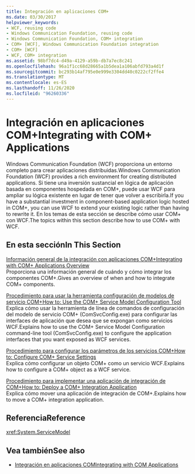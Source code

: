 ```yaml
---
title: Integración en aplicaciones COM+
ms.date: 03/30/2017
helpviewer_keywords:
- WCF, reusing code
- Windows Communication Foundation, reusing code
- Windows Communication Foundation, COM+ integration
- COM+ [WCF], Windows Communication Foundation integration
- COM+ [WCF]
- WCF, COM+ integration
ms.assetid: 98bf7dc4-d49a-4129-a59b-db7a7ec8c241
ms.openlocfilehash: 96a1f1cc68d28665a1b5dea1a106abfd793a4d1f
ms.sourcegitcommit: bc293b14af795e0e999e3304dd40c0222cf2ffe4
ms.translationtype: MT
ms.contentlocale: es-ES
ms.lasthandoff: 11/26/2020
ms.locfileid: "96260336"
---
```

# <a name="integrating-with-com-applications"></a><span data-ttu-id="a4736-102">Integración en aplicaciones COM+</span><span class="sxs-lookup"><span data-stu-id="a4736-102">Integrating with COM+ Applications</span></span>

<span data-ttu-id="a4736-103">Windows Communication Foundation (WCF) proporciona un entorno completo para crear aplicaciones distribuidas.</span><span class="sxs-lookup"><span data-stu-id="a4736-103">Windows Communication Foundation (WCF) provides a rich environment for creating distributed applications.</span></span> <span data-ttu-id="a4736-104">Si tiene una inversión sustancial en lógica de aplicación basada en componentes hospedada en COM+, puede usar WCF para ampliar su lógica existente en lugar de tener que volver a escribirla.</span><span class="sxs-lookup"><span data-stu-id="a4736-104">If you have a substantial investment in component-based application logic hosted in COM+, you can use WCF to extend your existing logic rather than having to rewrite it.</span></span> <span data-ttu-id="a4736-105">En los temas de esta sección se describe cómo usar COM+ con WCF.</span><span class="sxs-lookup"><span data-stu-id="a4736-105">The topics within this section describe how to use COM+ with WCF.</span></span>  
  
## <a name="in-this-section"></a><span data-ttu-id="a4736-106">En esta sección</span><span class="sxs-lookup"><span data-stu-id="a4736-106">In This Section</span></span>  

 [<span data-ttu-id="a4736-107">Información general de la integración con aplicaciones COM+</span><span class="sxs-lookup"><span data-stu-id="a4736-107">Integrating with COM+ Applications Overview</span></span>](integrating-with-com-plus-applications-overview.md)  
 <span data-ttu-id="a4736-108">Proporciona una información general de cuándo y cómo integrar los componentes COM+.</span><span class="sxs-lookup"><span data-stu-id="a4736-108">Gives an overview of when and how to integrate COM+ components.</span></span>  
  
 [<span data-ttu-id="a4736-109">Procedimiento para usar la herramienta configuración de modelos de servicio COM+</span><span class="sxs-lookup"><span data-stu-id="a4736-109">How to: Use the COM+ Service Model Configuration Tool</span></span>](how-to-use-the-com-service-model-configuration-tool.md)  
 <span data-ttu-id="a4736-110">Explica cómo usar la herramienta de línea de comandos de configuración del modelo de servicio COM+ (ComSvcConfig.exe) para configurar las interfaces de aplicación que desea que se expongan como servicios WCF.</span><span class="sxs-lookup"><span data-stu-id="a4736-110">Explains how to use the COM+ Service Model Configuration command-line tool (ComSvcConfig.exe) to configure the application interfaces that you want exposed as WCF services.</span></span>  
  
 [<span data-ttu-id="a4736-111">Procedimiento para configurar los parámetros de los servicios COM+</span><span class="sxs-lookup"><span data-stu-id="a4736-111">How to: Configure COM+ Service Settings</span></span>](how-to-configure-com-service-settings.md)  
 <span data-ttu-id="a4736-112">Explica cómo configurar un objeto COM+ como un servicio WCF.</span><span class="sxs-lookup"><span data-stu-id="a4736-112">Explains how to configure a COM+ object as a WCF service.</span></span>  
  
 [<span data-ttu-id="a4736-113">Procedimiento para implementar una aplicación de integración de COM+</span><span class="sxs-lookup"><span data-stu-id="a4736-113">How to: Deploy a COM+ Integration Application</span></span>](how-to-deploy-a-com-integration-application.md)  
 <span data-ttu-id="a4736-114">Explica cómo mover una aplicación de integración de COM+.</span><span class="sxs-lookup"><span data-stu-id="a4736-114">Explains how to move a COM+ integration application.</span></span>  
  
## <a name="reference"></a><span data-ttu-id="a4736-115">Referencia</span><span class="sxs-lookup"><span data-stu-id="a4736-115">Reference</span></span>  

 <xref:System.ServiceModel>  
  
## <a name="see-also"></a><span data-ttu-id="a4736-116">Vea también</span><span class="sxs-lookup"><span data-stu-id="a4736-116">See also</span></span>

- [<span data-ttu-id="a4736-117">Integración en aplicaciones COM</span><span class="sxs-lookup"><span data-stu-id="a4736-117">Integrating with COM Applications</span></span>](integrating-with-com-applications.md)
